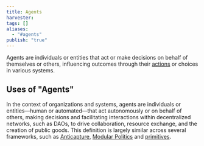```yaml
---
title: Agents
harvester: 
tags: []
aliases:
  - "#agents"
publish: "true"
---
```


Agents are individuals or entities that act or make decisions on behalf of themselves or others, influencing outcomes through their [actions](./actions.md) or choices in various systems.

## Uses of "Agents"

In the context of organizations and systems, agents are individuals or entities—human or automated—that act autonomously or on behalf of others, making decisions and facilitating interactions within decentralized networks, such as DAOs, to drive collaboration, resource exchange, and the creation of public goods. This definition is largely similar across several frameworks, such as [Anticapture](../links/Anticapture.md), [Modular Politics](../links/Modular%20Politics.md) and [primitives](./primitives.md).